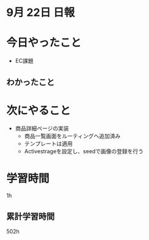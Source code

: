 #  9月 22日 日報

# 今日やったこと
* EC課題 
##  わかったこと
# 次にやること
* 商品詳細ページの実装
  * 商品一覧画面をルーティングへ追加済み
  * テンプレートは適用
  * Activestrageを設定し、seedで画像の登録を行う

#  学習時間
1h
##  累計学習時間
502h




